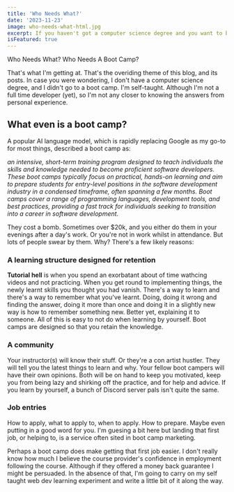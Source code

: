 ```yaml
---
title: 'Who Needs What?'
date: '2023-11-23'
image: who-needs-what-html.jpg
excerpt: If you haven't got a computer science degree and you want to be a developer, do you need to go through a boost camp training course? Maybe...
isFeatured: true
---
```


Who Needs What? Who Needs A Boot Camp? 

That's what I'm getting at. That's the overiding theme of this blog, and its posts. In case you were wondering, I don't have a computer science degree, and I didn't go to a boot camp. I'm self-taught. Although I'm not a full time developer (yet), so I'm not any closer to knowing the answers from personal experience. 

## What even is a boot camp?

A popular AI language model, which is rapidly replacing Google as my go-to for most things, described a boot camp as:

 _an intensive, short-term training program designed to teach individuals the skills and knowledge needed to become proficient software developers. These boot camps typically focus on practical, hands-on learning and aim to prepare students for entry-level positions in the software development industry in a condensed timeframe, often spanning a few months. Boot camps cover a range of programming languages, development tools, and best practices, providing a fast track for individuals seeking to transition into a career in software development._

They cost a bomb. Sometimes over $20k, and you either do them in your evenings after a day's work. Or you're not in work whilst in attendance. But lots of people swear by them. Why? There's a few likely reasons:

### A learning structure designed for retention

**Tutorial hell** is when you spend an exorbatant about of time wathcing videos and not practicing. When you get round to implementing things, the newly learnt skills you thought you had vanish. There's a way to learn and there's a way to remember what you've learnt. Doing, doing it wrong and finding the answer, doing it more than once and doing it in a slightly new way is how to remember something new. Better yet, explaining it to someone. All of this is easy to not do when learning by yourself. Boot camps are designed so that you retain the knowledge. 

### A community

Your instructor(s) will know their stuff. Or they're a con artist hustler. They will tell you the latest things to learn and why. Your fellow boot campers will have their own opinions. Both will be on hand to keep you motivated, keep you from being lazy and shirking off the practice, and for help and advice. If you learn by yourself, a bunch of Discord server pals isn't quite the same.

### Job entries

How to apply, what to apply to, when to apply. How to prepare. Maybe even putting in a good word for you. I'm guesing a bit here but landing that first job, or helping to, is a service often sited in boot camp marketing.  

Perhaps a boot camp does make getting that first job easier. I don't really know how much I believe the course provider's confidence in employment following the course. Although if they offered a money back guarantee I might be persuaded. In the absence of that, I'm going to carry on my self taught web dev learning experiment and write a little bit of it along the way. 


